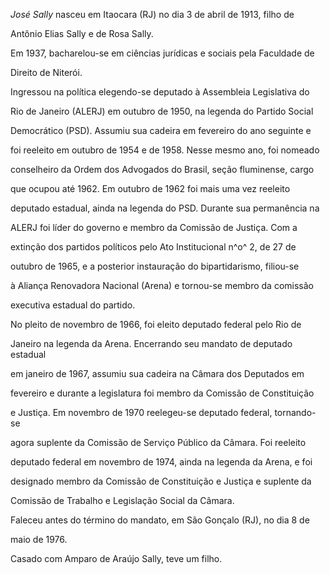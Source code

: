 

*José Sally* nasceu em Itaocara (RJ) no dia 3 de abril de 1913, filho de

Antônio Elias Sally e de Rosa Sally.



Em 1937, bacharelou-se em ciências jurídicas e sociais pela Faculdade de

Direito de Niterói.



Ingressou na política elegendo-se deputado à Assembleia Legislativa do

Rio de Janeiro (ALERJ) em outubro de 1950, na legenda do Partido Social

Democrático (PSD). Assumiu sua cadeira em fevereiro do ano seguinte e

foi reeleito em outubro de 1954 e de 1958. Nesse mesmo ano, foi nomeado

conselheiro da Ordem dos Advogados do Brasil, seção fluminense, cargo

que ocupou até 1962. Em outubro de 1962 foi mais uma vez reeleito

deputado estadual, ainda na legenda do PSD. Durante sua permanência na

ALERJ foi líder do governo e membro da Comissão de Justiça. Com a

extinção dos partidos políticos pelo Ato Institucional n^o^ 2, de 27 de

outubro de 1965, e a posterior instauração do bipartidarismo, filiou-se

à Aliança Renovadora Nacional (Arena) e tornou-se membro da comissão

executiva estadual do partido.



No pleito de novembro de 1966, foi eleito deputado federal pelo Rio de

Janeiro na legenda da Arena. Encerrando seu mandato de deputado estadual

em janeiro de 1967, assumiu sua cadeira na Câmara dos Deputados em

fevereiro e durante a legislatura foi membro da Comissão de Constituição

e Justiça. Em novembro de 1970 reelegeu-se deputado federal, tornando-se

agora suplente da Comissão de Serviço Público da Câmara. Foi reeleito

deputado federal em novembro de 1974, ainda na legenda da Arena, e foi

designado membro da Comissão de Constituição e Justiça e suplente da

Comissão de Trabalho e Legislação Social da Câmara.



Faleceu antes do término do mandato, em São Gonçalo (RJ), no dia 8 de

maio de 1976.



Casado com Amparo de Araújo Sally, teve um filho.



